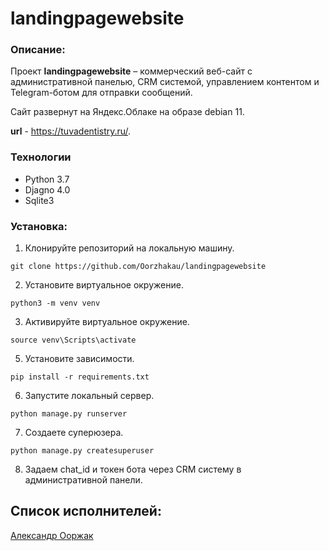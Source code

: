 # landingpagewebsite
### Описание:
Проект **landingpagewebsite** – коммерческий веб-сайт с административной панелью, CRM системой, управлением контентом и Telegram-ботом для отправки сообщений.

Сайт развернут на Яндекс.Облаке на образе debian 11.

**url** - https://tuvadentistry.ru/.

### Технологии
 * Python 3.7
 * Djagno 4.0
 * Sqlite3

### Установка:
1. Клонируйте репозиторий на локальную машину.

```
git clone https://github.com/Oorzhakau/landingpagewebsite
```

2. Установите виртуальное окружение.

```
python3 -m venv venv
``` 
 
3. Активируйте виртуальное окружение.

```
source venv\Scripts\activate
```
5. Установите зависимости.

```
pip install -r requirements.txt
```

6. Запустите локальный сервер.

```
python manage.py runserver
```

7. Создаете суперюзера.

```
python manage.py createsuperuser
```

8. Задаем chat_id и токен бота через CRM систему в административной панели.


## Список исполнителей:

[Александр Ооржак](https://github.com/Oorzhakau)
